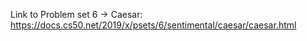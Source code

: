 Link to Problem set 6 -> Caesar:
https://docs.cs50.net/2019/x/psets/6/sentimental/caesar/caesar.html
